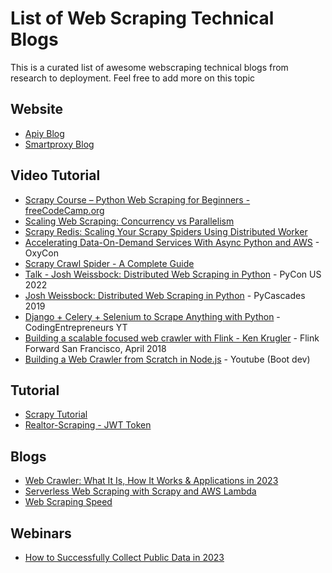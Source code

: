# List of Web Scraping Technical Blogs

This is a curated list of awesome webscraping technical blogs from research to deployment.
Feel free to add more on this topic

## Website 
* [Apiy Blog](https://blog.apify.com/)
* [Smartproxy Blog](https://smartproxy.com/blog)
## Video Tutorial
* [Scrapy Course – Python Web Scraping for Beginners - freeCodeCamp.org](https://www.youtube.com/watch?v=mBoX_JCKZTE)
* [Scaling Web Scraping: Concurrency vs Parallelism](https://www.youtube.com/watch?v=zyil8asDCwk)
* [Scrapy Redis: Scaling Your Scrapy Spiders Using Distributed Worker](https://www.youtube.com/watch?v=ZoosqkROKOI)
* [Accelerating Data-On-Demand Services With Async Python and AWS](https://www.youtube.com/watch?v=9_K2UxEk0NA) - OxyCon
* [Scrapy Crawl Spider - A Complete Guide](https://www.youtube.com/watch?v=MaPyt6dpnVY)
* [Talk - Josh Weissbock: Distributed Web Scraping in Python](https://www.youtube.com/watch?v=eVdHmaE3tSM) - PyCon US 2022
* [Josh Weissbock: Distributed Web Scraping in Python](https://www.youtube.com/watch?v=rqptf1Z1NBU) - PyCascades 2019
* [Django + Celery + Selenium to Scrape Anything with Python](https://www.youtube.com/watch?v=rfM3Jli81fU) - CodingEntrepreneurs YT
* [Building a scalable focused web crawler with Flink - Ken Krugler](https://www.youtube.com/watch?v=yh4JKpSfHkA) - Flink Forward San Francisco, April 2018
* [Building a Web Crawler from Scratch in Node.js](https://www.youtube.com/watch?v=C0pXaNchNTA) - Youtube (Boot dev)

## Tutorial
* [Scrapy Tutorial](https://docs.scrapy.org/en/latest/intro/tutorial.html)
* [Realtor-Scraping - JWT Token ](https://www.youtube.com/watch?v=jjCY1_zg8XI)

## Blogs
* [Web Crawler: What It Is, How It Works & Applications in 2023](https://research.aimultiple.com/web-crawler/)
* [Serverless Web Scraping with Scrapy and AWS Lambda](https://oxylabs.io/blog/scrapy-aws-lambda)
* [Web Scraping Speed](https://scrapfly.io/blog/web-scraping-speed/)

## Webinars
* [How to Successfully Collect Public Data in 2023](https://www.youtube.com/watch?v=EERwCHI09z0)
